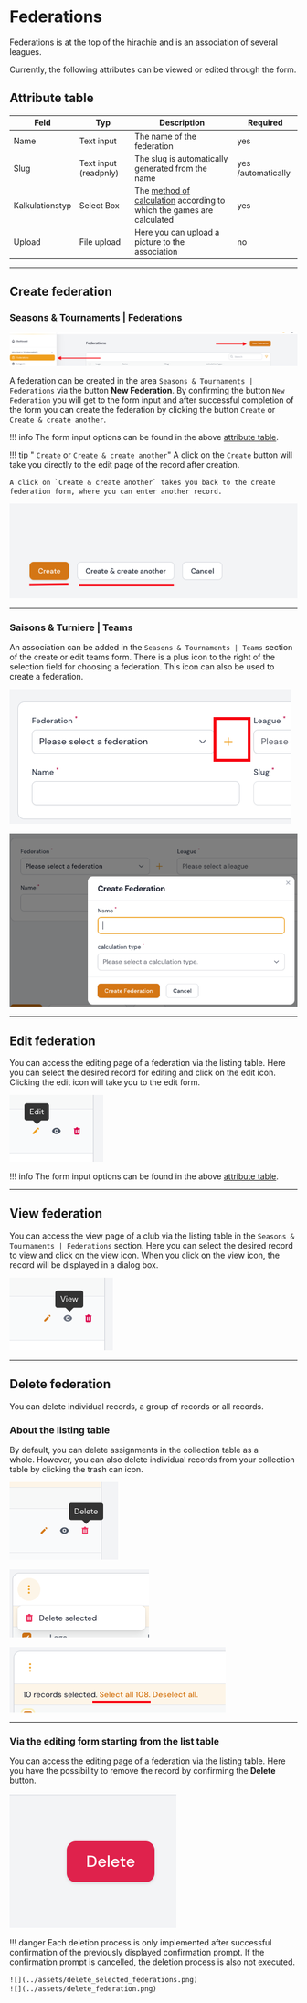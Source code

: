 # Federations

Federations is at the top of the hirachie and is an association of several leagues.

Currently, the following attributes can be viewed or edited through the form.

## Attribute table

| Feld            | Typ                   | Description                                                                                     | Required           |
| --------------- | --------------------- | ----------------------------------------------------------------------------------------------- | ------------------ |
| Name            | Text input            | The name of the federation                                                                      | yes                |
| Slug            | Text input (readpnly) | The slug is automatically generated from the name                                               | yes /automatically |
| Kalkulationstyp | Select Box            | The [method of calculation](calculation-types.en.md) according to which the games are calculated | yes                |
| Upload          | File upload           | Here you can upload a picture to the association                                                | no                 |

---

## Create federation

### Seasons & Tournaments | Federations

![](../assets/federations.png)

A federation can be created in the area `Seasons & Tournaments | Federations` via the button **New Federation**. By confirming the button `New Federation` you will get to the form input and after successful completion of the form you can create the federation by clicking the button `Create` or `Create & create another`.

!!! info
	The form input options can be found in the above [attribute table](#attribute-table).

!!! tip " `Create` or `Create & create another`"
	A click on the `Create` button will take you directly to the edit page of the record after creation.

	A click on `Create & create another` takes you back to the create federation form, where you can enter another record.

![](../assets/create_and_create_another.png)

---

### Saisons & Turniere | Teams

An association can be added in the `Seasons & Tournaments | Teams` section of the create or edit teams form. There is a plus icon to the right of the selection field for choosing a federation. This icon can also be used to create a federation.

![](../assets/teams_create_federation_1.png)

![](../assets/teams_create_federation_2.png)

---

## Edit federation

You can access the editing page of a federation via the listing table. Here you can select the desired record for editing and click on the edit icon. Clicking the edit icon will take you to the edit form.

![](../assets/edit.png)

!!! info
	The form input options can be found in the above [attribute table](#attribute-table).
	
---

## View federation

You can access the view page of a club via the listing table in the `Seasons & Tournaments | Federations` section. Here you can select the desired record to view and click on the view icon. When you click on the view icon, the record will be displayed in a dialog box.

![](../assets/view.png)

---

## Delete federation

You can delete individual records, a group of records or all records.

### About the listing table

By default, you can delete assignments in the collection table as a whole. However, you can also delete individual records from your collection table by clicking the trash can icon.

![](../assets/delete_icon.png)

![](../assets/delete_selected.png)

![](../assets/select_all.png)

---

### Via the editing form starting from the list table

You can access the editing page of a federation via the listing table. Here you have the possibility to remove the record by confirming the **Delete** button.

![](../assets/delete_button.png)

!!! danger 
	Each deletion process is only implemented after successful confirmation of the previously displayed confirmation prompt. If the confirmation prompt is cancelled, the deletion process is also not executed.
	
	![](../assets/delete_selected_federations.png) 
	![](../assets/delete_federation.png)

